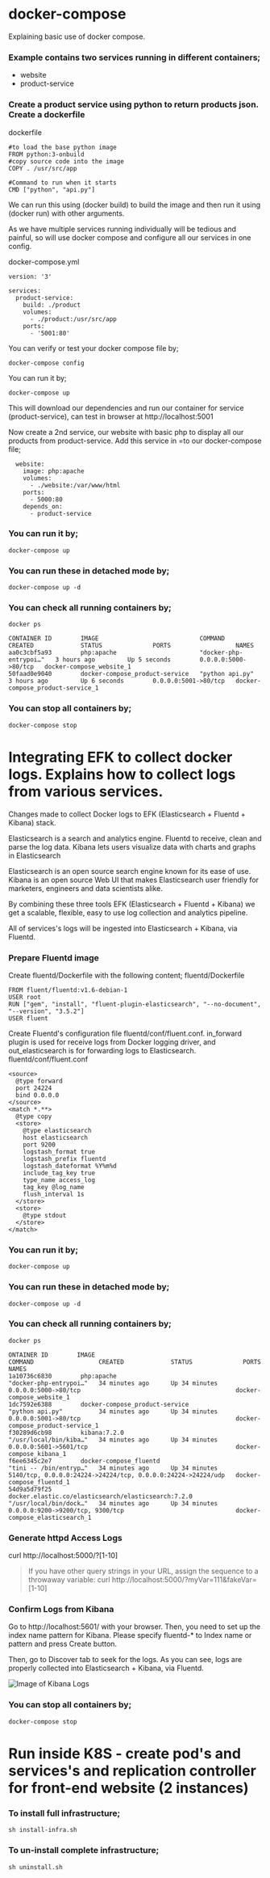 # docker-compose 
Explaining basic use of docker compose.

### Example contains two services running in different containers;
* website
* product-service

### Create a product service using python to return products json. Create a dockerfile 

dockerfile
```
#to load the base python image
FROM python:3-onbuild
#copy source code into the image
COPY . /usr/src/app

#Command to run when it starts
CMD ["python", "api.py"] 
```

We can run this using (docker build) to build the image and then run it using (docker run) with other arguments.

As we have multiple services running individually will be tedious and painful, so will use docker compose and configure all our services in one config.

docker-compose.yml
```
version: '3'

services: 
  product-service:
    build: ./product
    volumes: 
      - ./product:/usr/src/app
    ports:
      - '5001:80'
```

You can verify or test your docker compose file by;
```
docker-compose config
```

You can run it by;
```
docker-compose up
```

This will download our dependencies and run our container for service (product-service), can test in browser at http://localhost:5001

Now create a 2nd service, our website with basic php to display all our products from product-service. Add this service in =to our docker-compose file;
```
  website:
    image: php:apache
    volumes: 
      - ./website:/var/www/html
    ports:
      - 5000:80
    depends_on: 
      - product-service
```

### You can run it by;
```
docker-compose up
```

### You can run these in detached mode by;
```
docker-compose up -d
```

### You can check all running containers by;
```
docker ps

CONTAINER ID        IMAGE                            COMMAND                  CREATED             STATUS              PORTS                  NAMES
aa0c3cbf5a93        php:apache                       "docker-php-entrypoi…"   3 hours ago         Up 5 seconds        0.0.0.0:5000->80/tcp   docker-compose_website_1
50faad0e9040        docker-compose_product-service   "python api.py"          3 hours ago         Up 6 seconds        0.0.0.0:5001->80/tcp   docker-compose_product-service_1
```

### You can stop all containers by;
```
docker-compose stop
```

# Integrating EFK to collect docker logs. Explains how to collect logs from various services.
Changes made to collect Docker logs to EFK (Elasticsearch + Fluentd + Kibana) stack. 

Elasticsearch is a search and analytics engine. Fluentd to receive, clean and parse the log data. Kibana lets users visualize data with charts and graphs in Elasticsearch

Elasticsearch is an open source search engine known for its ease of use. Kibana is an open source Web UI that makes Elasticsearch user friendly for marketers, engineers and data scientists alike.

By combining these three tools EFK (Elasticsearch + Fluentd + Kibana) we get a scalable, flexible, easy to use log collection and analytics pipeline.

All of services's logs will be ingested into Elasticsearch + Kibana, via Fluentd.

### Prepare Fluentd image
Create fluentd/Dockerfile with the following content;
fluentd/Dockerfile
```
FROM fluent/fluentd:v1.6-debian-1
USER root
RUN ["gem", "install", "fluent-plugin-elasticsearch", "--no-document", "--version", "3.5.2"]
USER fluent
```

Create Fluentd's configuration file fluentd/conf/fluent.conf. in_forward plugin is used for receive logs from Docker logging driver, and out_elasticsearch is for forwarding logs to Elasticsearch.
fluentd/conf/fluent.conf
```
<source>
  @type forward
  port 24224
  bind 0.0.0.0
</source>
<match *.**>
  @type copy
  <store>
    @type elasticsearch
    host elasticsearch
    port 9200
    logstash_format true
    logstash_prefix fluentd
    logstash_dateformat %Y%m%d
    include_tag_key true
    type_name access_log
    tag_key @log_name
    flush_interval 1s
  </store>
  <store>
    @type stdout
  </store>
</match>
```

### You can run it by;
```
docker-compose up
```

### You can run these in detached mode by;
```
docker-compose up -d
```

### You can check all running containers by;
```
docker ps

ONTAINER ID        IMAGE                                                 COMMAND                  CREATED             STATUS              PORTS                                                          NAMES
1a10736c6830        php:apache                                            "docker-php-entrypoi…"   34 minutes ago      Up 34 minutes       0.0.0.0:5000->80/tcp                                           docker-compose_website_1
1dc7592e6388        docker-compose_product-service                        "python api.py"          34 minutes ago      Up 34 minutes       0.0.0.0:5001->80/tcp                                           docker-compose_product-service_1
f30289d6cb98        kibana:7.2.0                                          "/usr/local/bin/kiba…"   34 minutes ago      Up 34 minutes       0.0.0.0:5601->5601/tcp                                         docker-compose_kibana_1
f6ee6345c2e7        docker-compose_fluentd                                "tini -- /bin/entryp…"   34 minutes ago      Up 34 minutes       5140/tcp, 0.0.0.0:24224->24224/tcp, 0.0.0.0:24224->24224/udp   docker-compose_fluentd_1
54d9a5d79f25        docker.elastic.co/elasticsearch/elasticsearch:7.2.0   "/usr/local/bin/dock…"   34 minutes ago      Up 34 minutes       0.0.0.0:9200->9200/tcp, 9300/tcp                               docker-compose_elasticsearch_1
```

### Generate httpd Access Logs
curl http://localhost:5000/?[1-10]

> If you have other query strings in your URL, assign the sequence to a throwaway variable:
curl http://localhost:5000/?myVar=111&fakeVar=[1-10]

### Confirm Logs from Kibana
Go to http://localhost:5601/ with your browser. Then, you need to set up the index name pattern for Kibana. Please specify fluentd-* to Index name or pattern and press Create button.

Then, go to Discover tab to seek for the logs. As you can see, logs are properly collected into Elasticsearch + Kibana, via Fluentd.

![Image of Kibana Logs](/images/kibana-logs.png)

### You can stop all containers by;
```
docker-compose stop
```
# Run inside K8S - create pod's and services's and replication controller for front-end website (2 instances)

### To install full infrastructure;
```
sh install-infra.sh
```
### To un-install complete infrastructure;
```
sh uninstall.sh
```

